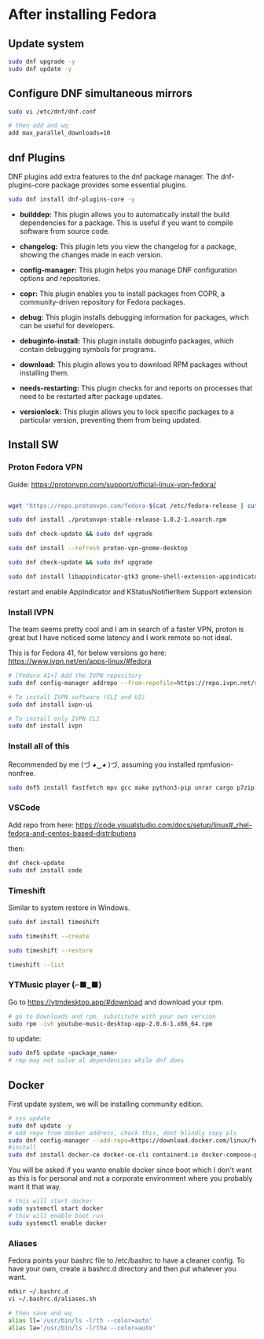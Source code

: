# After installing Fedora

## Update system

```bash
sudo dnf upgrade -y
sudo dnf update -y
```

## Configure DNF simultaneous mirrors

```bash
sudo vi /etc/dnf/dnf.conf

# then add and wq
add max_parallel_downloads=10
```

## dnf Plugins

DNF plugins add extra features to the dnf package manager. The dnf-plugins-core package provides some essential plugins.

```bash
sudo dnf install dnf-plugins-core -y
```
- **builddep:** This plugin allows you to automatically install the build dependencies for a package. This is useful if you want to compile software from source code.

- **changelog:** This plugin lets you view the changelog for a package, showing the changes made in each version.

- **config-manager:** This plugin helps you manage DNF configuration options and repositories.

- **copr:** This plugin enables you to install packages from COPR, a community-driven repository for Fedora packages.

- **debug:** This plugin installs debugging information for packages, which can be useful for developers.

- **debuginfo-install:** This plugin installs debuginfo packages, which contain debugging symbols for programs.

- **download:** This plugin allows you to download RPM packages without installing them.

- **needs-restarting:** This plugin checks for and reports on processes that need to be restarted after package updates.

- **versionlock:** This plugin allows you to lock specific packages to a particular version, preventing them from being updated.


## Install SW 

### Proton Fedora VPN

Guide: https://protonvpn.com/support/official-linux-vpn-fedora/

```bash

wget "https://repo.protonvpn.com/fedora-$(cat /etc/fedora-release | cut -d' ' -f 3)-stable/protonvpn-stable-release/protonvpn-stable-release-1.0.2-1.noarch.rpm"

sudo dnf install ./protonvpn-stable-release-1.0.2-1.noarch.rpm

sudo dnf check-update && sudo dnf upgrade

sudo dnf install --refresh proton-vpn-gnome-desktop 

sudo dnf check-update && sudo dnf upgrade

sudo dnf install libappindicator-gtk3 gnome-shell-extension-appindicator gnome-extensions-app
```

restart and enable AppIndicator and KStatusNotifierItem Support extension 

### Install IVPN

The team seems pretty cool and I am in search of a faster VPN, proton is great but I have noticed some latency and I work remote so not ideal.

This is for Fedora 41, for below versions go here: https://www.ivpn.net/en/apps-linux/#fedora

```bash
# [Fedora 41+] Add the IVPN repository
sudo dnf config-manager addrepo --from-repofile=https://repo.ivpn.net/stable/fedora/generic/ivpn.repo

# To install IVPN software (CLI and UI)
sudo dnf install ivpn-ui

# To install only IVPN CLI
sudo dnf install ivpn
```

### Install all of this

Recommended by me (づ ◕‿◕ )づ, assuming you installed rpmfusion-nonfree.

```bash
sudo dnf5 install fastfetch mpv gcc make python3-pip unrar cargo p7zip p7zip-plugins htop java-17-openjdk android-tools vlc discord
```

### VSCode

Add repo from here: https://code.visualstudio.com/docs/setup/linux#_rhel-fedora-and-centos-based-distributions

then:
```bash
dnf check-update
sudo dnf install code
```

### Timeshift

Similar to system restore in Windows.


```bash
sudo dnf install timeshift

sudo timeshift --create

sudo timeshift --restore

timeshift --list
```

### YTMusic player (⌐■_■)

Go to https://ytmdesktop.app/#download and download your rpm.

```bash
# go to Downloads and rpm, substitute with your own version
sudo rpm -ivh youtube-music-desktop-app-2.0.6-1.x86_64.rpm
```

to update:

```bash
sudo dnf5 update <package_name>
# rmp may not solve al dependencies while dnf does
```

## Docker

First update system, we will be installing community edition.

```bash
# sys update
sudo dnf update -y
# add repo from docker address, check this, dont blindly copy pls
sudo dnf config-manager --add-repo=https://download.docker.com/linux/fedora/docker-ce.repo
#install
sudo dnf install docker-ce docker-ce-cli containerd.io docker-compose-plugin -y
```

You will be asked if you wanto enable docker since boot which I don't want as this is for personal and not a corporate environment where you probably want it that way.

```bash
# this will start docker
sudo systemctl start docker
# thiw will enable boot run
sudo systemctl enable docker
```

### Aliases

Fedora points your bashrc file to /etc/bashrc to have a cleaner config. To have your own, create a bashrc.d directory and then put whatever you want.


```bash
mdkir ~/.bashrc.d
vi ~/.bashrc.d/aliases.sh

# then save and wq
alias ll='/usr/bin/ls -lrth --color=auto'
alias la='/usr/bin/ls -lrtha --color=auto'
```


